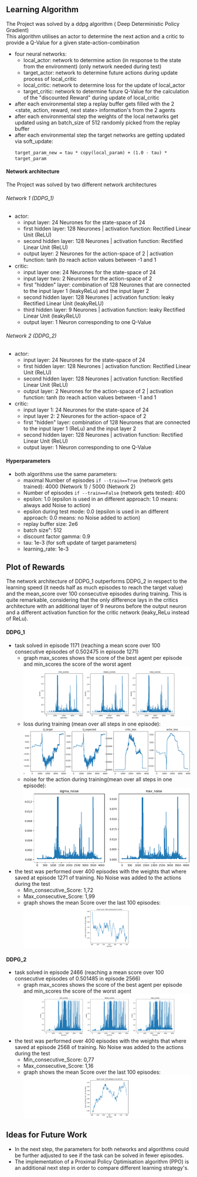 [//]: # (Image References)

[image1]: https://github.com/RichardKGitHub/Collaboration-and-Competition/blob/col_01/archive/scores_35.png "training scores DDPG_1"
[image2]: https://github.com/RichardKGitHub/Collaboration-and-Competition/blob/col_01/archive/losses_35.PNG "loss DDPG_1"
[image3]: https://github.com/RichardKGitHub/Collaboration-and-Competition/blob/col_01/archive/noise_35.PNG "noise DDPG_1"
[image4]: https://github.com/RichardKGitHub/Collaboration-and-Competition/blob/col_01/archive/mean_score_36.png "test scores DDPG_1 consecutive mean"
[image5]: https://github.com/RichardKGitHub/Collaboration-and-Competition/blob/col_01/archive/scores_31.png "training scores DDPG_2"
[image6]: https://github.com/RichardKGitHub/Collaboration-and-Competition/blob/col_01/archive/mean_score_37.png "test scores DDPG_2 consecutive mean"

## Learning Algorithm
The Project was solved by a ddpg algorithm ( Deep Deterministic Policy Gradient) \
This algorithm utilises an actor to determine the next action and a critic to provide a Q-Value for a given state-action-combination

- four neural networks:
  - local_actor: network to determine action (in response to the state from the environment) (only network needed during test)
  - target_actor: network to determine future actions during update process of local_critic
  - local_critic: network to determine loss for the update of local_actor
  - target_critic: network to determine future Q-Value for the calculation of the "discounted Reward" during update of local_critic
- after each environmental step a replay buffer gets filled with the 2 <state, action, reward, next state> information's from the 2 agents
- after each environmental step the weights of the local networks get updated using an batch_size of 512 randomly picked from the replay buffer
- after each environmental step the target networks are getting updated via soft_update:
  ```
  target_param_new = tau * copy(local_param) + (1.0 - tau) * target_param
  ```
#### Network architecture
The Project was solved by two different network architectures
###### Network 1 (DDPG_1)
- actor:
  - input layer: 24 Neurones for the state-space of 24
  - first hidden layer: 128 Neurones   |   activation function: Rectified Linear Unit (ReLU)
  - second hidden layer: 128 Neurones   |   activation function: Rectified Linear Unit (ReLU)
  - output layer: 2 Neurones for the action-space of 2   |   activation function: tanh (to reach action values between -1 and 1
- critic:
  - input layer one: 24 Neurones for the state-space of 24
  - input layer two: 2 Neurones for the action-space of 2
  - first "hidden" layer: combination of 128 Neurones that are connected to the input layer 1 (leakyReLu) and the input layer 2
  - second hidden layer: 128 Neurones   |   activation function: leaky Rectified Linear Unit (leakyReLU)
  - third hidden layer: 9 Neurones   |   activation function: leaky Rectified Linear Unit (leakyReLU)
  - output layer: 1 Neuron corresponding to one Q-Value
###### Network 2 (DDPG_2)
- actor:
  - input layer: 24 Neurones for the state-space of 24
  - first hidden layer: 128 Neurones   |   activation function: Rectified Linear Unit (ReLU)
  - second hidden layer: 128 Neurones   |   activation function: Rectified Linear Unit (ReLU)
  - output layer: 2 Neurones for the action-space of 2   |   activation function: tanh (to reach action values between -1 and 1
- critic:
  - input layer 1: 24 Neurones for the state-space of 24
  - input layer 2: 2 Neurones for the action-space of 2
  - first "hidden" layer: combination of 128 Neurones that are connected to the input layer 1 (ReLu) and the input layer 2
  - second hidden layer: 128 Neurones   |   activation function: Rectified Linear Unit (ReLU)
  - output layer: 1 Neuron corresponding to one Q-Value
#### Hyperparameters
- both algorithms use the same parameters:
  - maximal Number of episodes `if --train==True` (network gets trained): 4000 (Network 1) / 5000 (Network 2)
  - Number of episodes `if --train==False` (network gets tested): 400
  - epsilon: 1.0                    (epsilon is used in an different approach: 1.0 means: always add Noise to action)
  - epsilon during test mode: 0.0   (epsilon is used in an different approach: 0.0 means: no Noise added to action)
  - replay buffer size: 2e6
  - batch size": 512
  - discount factor gamma: 0.9
  - tau: 1e-3 (for soft update of target parameters)
  - learning_rate: 1e-3
## Plot of Rewards
The network architecture of DDPG_1 outperforms DDPG_2 in respect to the learning speed (it needs half as much episodes to reach the target value) and the mean_score over 100 consecutive episodes during training. 
This is quite remarkable, considering that the only difference lays in the critics architecture with an additional layer of 9 neurons before the 
output neuron and a different activation function for the critic network (leaky_ReLu instead of ReLu).
#### DDPG_1
- task solved in episode 1171 (reaching a mean score over 100 consecutive episodes of 0.502475 in episode 1271)
  - graph max_scores shows the score of the best agent per episode and min_scores the score of the worst agent
![training scores DDPG_1][image1]
  - loss during training (mean over all steps in one episode):
![loss DDPG_1][image2]
  - noise for the action during training(mean over all steps in one episode):
![noise DDPG_1][image3]
- the test was performed over 400 episodes with the weights that where saved at episode 1271 of training. No Noise was added to the actions during the test
  - Min_consecutive_Score: 1,72
  - Max_consecutive_Score: 1,99
  - graph shows the mean Score over the last 100 episodes:
![test scores DDPG_1 consecutive mean][image4]
#### DDPG_2
- task solved in episode 2466 (reaching a mean score over 100 consecutive episodes of 0.501485 in episode 2566)
  - graph max_scores shows the score of the best agent per episode and min_scores the score of the worst agent
![training scores DDPG_2][image5]
- the test was performed over 400 episodes with the weights that where saved at episode 2568 of training. No Noise was added to the actions during the test
  - Min_consecutive_Score: 0,77
  - Max_consecutive_Score: 1,16
  - graph shows the mean Score over the last 100 episodes:
![test scores DDPG_2 consecutive mean][image6]
## Ideas for Future Work
- In the next step, the parameters for both networks and algorithms could be further adjusted to see if the task can be solved in fewer episodes.
- The implementation of a Proximal Policy Optimisation algorithm (PPO) is an additional next step in order to compare different learning strategy's.
